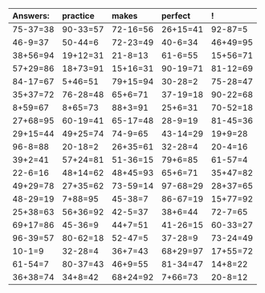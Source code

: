 | Answers: | practice | makes | perfect | ! |
| :--- | :--- | :--- | :--- | :--- |
| 75-37=38 | 90-33=57 | 72-16=56 | 26+15=41 | 92-87=5 | 
| 46-9=37 | 50-44=6 | 72-23=49 | 40-6=34 | 46+49=95 | 
| 38+56=94 | 19+12=31 | 21-8=13 | 61-6=55 | 15+56=71 | 
| 57+29=86 | 18+73=91 | 15+16=31 | 90-19=71 | 81-12=69 | 
| 84-17=67 | 5+46=51 | 79+15=94 | 30-28=2 | 75-28=47 | 
| 35+37=72 | 76-28=48 | 65+6=71 | 37-19=18 | 90-22=68 | 
| 8+59=67 | 8+65=73 | 88+3=91 | 25+6=31 | 70-52=18 | 
| 27+68=95 | 60-19=41 | 65-17=48 | 28-9=19 | 81-45=36 | 
| 29+15=44 | 49+25=74 | 74-9=65 | 43-14=29 | 19+9=28 | 
| 96-8=88 | 20-18=2 | 26+35=61 | 32-28=4 | 20-4=16 | 
| 39+2=41 | 57+24=81 | 51-36=15 | 79+6=85 | 61-57=4 | 
| 22-6=16 | 48+14=62 | 48+45=93 | 65+6=71 | 35+47=82 | 
| 49+29=78 | 27+35=62 | 73-59=14 | 97-68=29 | 28+37=65 | 
| 48-29=19 | 7+88=95 | 45-38=7 | 86-67=19 | 15+77=92 | 
| 25+38=63 | 56+36=92 | 42-5=37 | 38+6=44 | 72-7=65 | 
| 69+17=86 | 45-36=9 | 44+7=51 | 41-26=15 | 60-33=27 | 
| 96-39=57 | 80-62=18 | 52-47=5 | 37-28=9 | 73-24=49 | 
| 10-1=9 | 32-28=4 | 36+7=43 | 68+29=97 | 17+55=72 | 
| 61-54=7 | 80-37=43 | 46+9=55 | 81-34=47 | 14+8=22 | 
| 36+38=74 | 34+8=42 | 68+24=92 | 7+66=73 | 20-8=12 | 
